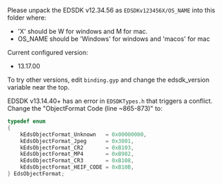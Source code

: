 Please unpack the EDSDK v12.34.56 as `EDSDKv123456X/OS_NAME` into this folder where:
- 'X' should be W for windows and M for mac.
- OS_NAME should be 'Windows' for windows and 'macos' for mac

Current configured version:
- 13.17.00

To try other versions, edit `binding.gyp` and change the edsdk_version variable near the top.

EDSDK v13.14.40+ has an error in `EDSDKTypes.h` that triggers a conflict.
Change the "ObjectFormat Code (line ~865-873)" to:

```cpp
typedef enum
{
    kEdsObjectFormat_Unknown   = 0x00000000,
    kEdsObjectFormat_Jpeg      = 0x3801,
    kEdsObjectFormat_CR2       = 0xB103,
    kEdsObjectFormat_MP4       = 0xB982,
    kEdsObjectFormat_CR3       = 0xB108,
    kEdsObjectFormat_HEIF_CODE = 0xB10B,
} EdsObjectFormat;
```
